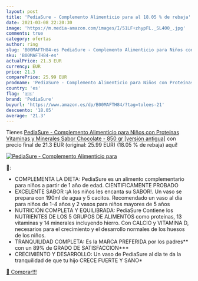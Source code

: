 ```yaml
---
layout: post
title: 'PediaSure - Complemento Alimenticio para al 18.05 % de rebaja'
date: 2021-03-08 22:20:30
image: 'https://m.media-amazon.com/images/I/51LF+zhypFL._SL400_.jpg'
comments: true
category: ofertas
author: ring
slug: 'B00MAFTH84-es PediaSure - Complemento Alimenticio para Niños con...'
sku: 'B00MAFTH84-es'
actualPrice: 21.3 EUR
currency: EUR
price: 21.3
comparePrice: 25.99 EUR
prodname: 'PediaSure - Complemento Alimenticio para Niños con Proteínas  Vitaminas y Minerales  Sabor Chocolate - 850 gr [versión antigua]'
country: 'es'
flag: '🇪🇸'
brand: 'PediaSure'
buyurl: 'https://www.amazon.es/dp/B00MAFTH84/?tag=tolees-21'
descuento: '18.05'
average: '21.3'
---
```


Tienes [PediaSure - Complemento Alimenticio para Niños con Proteínas  Vitaminas y Minerales  Sabor Chocolate - 850 gr [versión antigua]](https://www.amazon.es/dp/B00MAFTH84/?tag=tolees-21) con precio final de  21.3 EUR (original: 25.99 EUR) (18.05 %  de rebaja) aqui!

[![PediaSure - Complemento Alimenticio para](https://m.media-amazon.com/images/I/51LF+zhypFL._SL400_.jpg)](https://www.amazon.es/dp/B00MAFTH84/?tag=tolees-21)

🔎:

- COMPLEMENTA LA DIETA: PediaSure es un alimento complementario para niños a partir de 1 año de edad. CIENTIFICAMENTE PROBADO
- EXCELENTE SABOR :¡A los niños les encanta su SABOR!. Un vaso se prepara con 190ml de agua y 5 cacitos. Recomendado un vaso al día para niños de 1-4 años y 2 vasos para niños mayores de 5 años
- NUTRICIÓN COMPLETA Y EQUILIBRADA: PediaSure Contiene los NUTRIENTES DE LOS 5 GRUPOS DE ALIMENTOS como proteínas, 13 vitaminas y 14 minerales incluyendo hierro. Con CALCIO y VITAMINA D, necesarios para el crecimiento y el desarrollo normales de los huesos de los niños.
- TRANQUILIDAD COMPLETA: Es la MARCA PREFERIDA por los padres** con un 89% de GRADO DE SATISFACCION***
- CRECIMIENTO Y DESARROLLO: Un vaso de PediaSure al día te da la tranquilidad de que tu hijo CRECE FUERTE Y SANO*

[🛒 Comprar!!!](https://www.amazon.es/dp/B00MAFTH84/?tag=tolees-21)
